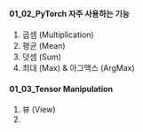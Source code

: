#### 01_02_PyTorch 자주 사용하는 기능

1. 곱셈 (Multiplication)
2. 평균 (Mean)
3. 덧셈 (Sum)
4. 최대 (Max) & 아그맥스 (ArgMax)

#### 01_03_Tensor Manipulation

1. 뷰 (View)
2. 
